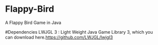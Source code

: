 # Flappy-Bird

A Flappy Bird Game in Java 

#Dependencies
LWJGL 3 : Light Weight Java Game Library 3, which you can download here.https://github.com/LWJGL/lwjgl3

